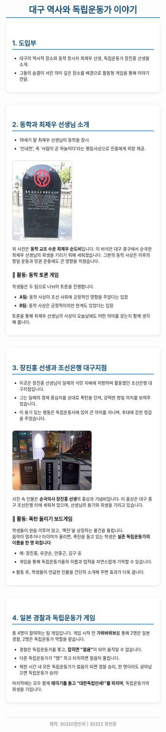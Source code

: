 <html lang="ko">
<head>
  <meta charset="UTF-8" />
  <meta name="viewport" content="width=device-width, initial-scale=1" />
  <title>대구 역사와 독립운동가 이야기</title>
  <style>
    @import url('https://fonts.googleapis.com/css2?family=Noto+Sans+KR:wght@400;700&display=swap');

    body {
      font-family: 'Noto Sans KR', sans-serif;
      max-width: 900px;
      margin: 40px auto;
      padding: 0 20px;
      background: linear-gradient(to bottom, #f0f4f8, #ffffff);
      color: #2c3e50;
      line-height: 1.7;
    }
    h1, h2 {
      color: #1a5276;
      border-bottom: 2px solid #2980b9;
      padding-bottom: 6px;
    }
    h1 {
      margin-bottom: 1rem;
      text-align: center;
    }
    section {
      margin-bottom: 2.5rem;
      background-color: #ffffff;
      padding: 20px;
      border-radius: 10px;
      box-shadow: 0 2px 8px rgba(0, 0, 0, 0.1);
    }
    ul {
      margin-top: 0.3rem;
    }
    ul li {
      margin-bottom: 0.5rem;
    }
    img {
      max-width: 100%;
      height: auto;
      border-radius: 8px;
      border: 1px solid #ccc;
      margin-top: 1rem;
    }
    footer {
      margin-top: 3rem;
      font-size: 0.9rem;
      color: #777;
      text-align: center;
      border-top: 1px solid #ddd;
      padding-top: 10px;
    }
  </style>
</head>
<body>
  <h1>대구 역사와 독립운동가 이야기</h1>

  <section>
    <h2>1. 도입부</h2>
    <ul>
      <li>대구의 역사적 장소와 동학 창시자 최제우 선생, 독립운동가 장진홍 선생을 소개.</li>
      <li>그들의 숨결이 서린 의미 깊은 장소를 배경으로 활동형 게임을 통해 이야기 전달.</li>
    </ul>
  </section>

  <section>
    <h2>2. 동학과 최제우 선생님 소개</h2>
    <ul>
      <li>19세기 말 최제우 선생님이 동학을 창시.</li>
      <li>‘인내천’, 즉 ‘사람이 곧 하늘이다’라는 평등사상으로 민중에게 희망 제공.</li>
    </ul>
    <img src="순도비.jpg" alt="동학 교조 수운 최제우 순도비">
    <p>
      위 사진은 <strong>동학 교조 수운 최제우 순도비</strong>입니다. 이 비석은 대구 중구에서 순국한 최제우 선생님의 희생을 기리기 위해 세워졌습니다.
      그분의 동학 사상은 이후의 항일 운동과 민권 운동에도 큰 영향을 끼쳤습니다.
    </p>
    <h3>💬 활동: 동학 토론 게임</h3>
    <p>학생들은 두 팀으로 나뉘어 토론을 진행합니다.</p>
    <ul>
      <li><strong>A팀:</strong> 동학 사상이 조선 사회에 긍정적인 영향을 주었다는 입장</li>
      <li><strong>B팀:</strong> 동학 사상은 긍정적이지만 한계도 있었다는 입장</li>
    </ul>
    <p>토론을 통해 최제우 선생님의 사상이 오늘날에도 어떤 의미를 갖는지 함께 생각해 봅니다.</p>
  </section>

  <section>
    <h2>3. 장진홍 선생과 조선은행 대구지점</h2>
    <ul>
      <li>이곳은 장진홍 선생님이 일제의 식민 지배에 저항하며 활동했던 조선은행 대구지점입니다.</li>
      <li>그는 일제의 경제 중심지를 상대로 폭탄을 던져, 강력한 항일 의지를 보여주었습니다.</li>
      <li>이 용기 있는 행동은 독립운동사에 있어 큰 의미를 지니며, 후대에 강한 영감을 주었습니다.</li>
    </ul>
    <img src="장진홍흉상.jpg" alt="순국의사 장진홍 선생 흉상">
    <p>
      사진 속 인물은 <strong>순국의사 장진홍 선생</strong>의 흉상과 기념비입니다. 이 흉상은 대구 중구 조선은행 터에 세워져 있으며,
      선생님의 용기와 희생을 기리고 있습니다.
    </p>
    <h3>🎲 활동: 폭탄 돌리기 보드게임</h3>
    <p>
      학생들이 원을 이루어 앉고, ‘폭탄’을 상징하는 물건을 돌립니다.<br />
      음악이 멈추거나 타이머가 울리면, 폭탄을 들고 있는 학생은 <strong>실존 독립운동가의 이름을 한 명 외칩니다</strong>.
    </p>
    <ul>
      <li>예: 장진홍, 유관순, 안중근, 김구 등</li>
      <li>게임을 통해 독립운동가들의 이름과 업적을 자연스럽게 기억할 수 있습니다.</li>
    </ul>
    <p>※ 활동 후, 학생들이 언급한 인물을 간단히 소개해 주면 효과가 더욱 큽니다.</p>
  </section>

  <section>
    <h2>4. 일본 경찰과 독립운동가 게임</h2>
    <p>
      총 4명이 참여하는 팀 게임입니다. 게임 시작 전 <strong>가위바위보</strong>를 통해 2명은 일본 경찰, 2명은 독립운동가 역할을 맡습니다.
    </p>
    <ul>
      <li>경찰은 독립운동가를 쫓고, <strong>잡히면 "얼음"</strong>이 되어 움직일 수 없습니다.</li>
      <li>다른 독립운동가가 "땡!" 하고 터치하면 얼음이 풀립니다.</li>
      <li>제한 시간 내 모든 독립운동가가 얼음이 되면 경찰 승리, 한 명이라도 살아남으면 독립운동가 승리!</li>
    </ul>
    <p>
      마지막에는 모두 함께 <strong>태극기를 들고 “대한독립만세!”를 외치며</strong>, 독립운동가의 희생을 기립니다.
    </p>
  </section>

  <footer>
    제작: 30320정민쟈 | 30322 최민준 
  </footer>
</body>
</html>
